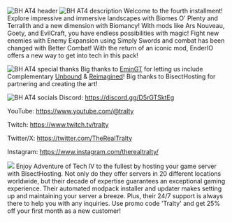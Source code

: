![BH AT4 header](https://www.bisecthosting.com/images/CF/Adventure_of_Tech_4/BH_AT4_header.webp)
![BH AT4 description](https://www.bisecthosting.com/images/CF/Adventure_of_Tech_4/BH_AT4_description.webp)
Welcome to the fourth installment! Explore impressive and immersive landscapes with Biomes O' Plenty and Terralith and a new dimension with Biomancy! With mods like Ars Nouveau, Goety, and EvilCraft, you have endless possibilities with magic! Fight new enemies with Enemy Expansion using Simply Swords and combat has been changed with Better Combat! With the return of an iconic mod, EnderIO offers a new way to get into tech in this pack!

![BH AT4 special thanks](https://www.bisecthosting.com/images/CF/Adventure_of_Tech_4/BH_AT4_thanks.webp)
Big thanks to [EminGT](https://www.curseforge.com/members/emingt/projects) for letting us include Complementary [Unbound](https://www.curseforge.com/minecraft/shaders/complementary-unbound) & [Reimagined](https://www.curseforge.com/minecraft/shaders/complementary-reimagined)! Big thanks to BisectHosting for partnering and creating the art!

![BH AT4 socials](https://www.bisecthosting.com/images/CF/Adventure_of_Tech_4/BH_AT4_socials.webp)
Discord: https://discord.gg/D5rGTSktEg

YouTube: https://www.youtube.com/@tralty

Twitch: https://www.twitch.tv/tralty

Twitter/X: https://twitter.com/TheRealTralty

Instagram: https://www.instagram.com/therealtralty/


[<img src="https://www.bisecthosting.com/images/CF/Adventure_of_Tech_4/BH_AT4_promo.webp">](https://bisecthosting.com/Tralty)
Enjoy Adventure of Tech IV to the fullest by hosting your game server with BisectHosting. Not only do they offer servers in 20 different locations worldwide, but their decade of expertise guarantees an exceptional gaming experience. Their automated modpack installer and updater makes setting up and maintaining your server a breeze. Plus, their 24/7 support is always there to help you with any inquiries. Use promo code 'Tralty' and get 25% off your first month as a new customer!
